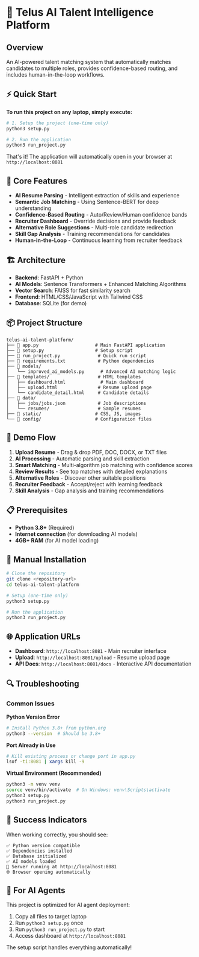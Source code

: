 # 🚀 Telus AI Talent Intelligence Platform

## Overview
An AI-powered talent matching system that automatically matches candidates to multiple roles, provides confidence-based routing, and includes human-in-the-loop workflows.

## ⚡ Quick Start

**To run this project on any laptop, simply execute:**

```bash
# 1. Setup the project (one-time only)
python3 setup.py

# 2. Run the application
python3 run_project.py
```

That's it! The application will automatically open in your browser at `http://localhost:8081`

## 🎯 Core Features

- **AI Resume Parsing** - Intelligent extraction of skills and experience
- **Semantic Job Matching** - Using Sentence-BERT for deep understanding
- **Confidence-Based Routing** - Auto/Review/Human confidence bands
- **Recruiter Dashboard** - Override decisions and provide feedback
- **Alternative Role Suggestions** - Multi-role candidate redirection
- **Skill Gap Analysis** - Training recommendations for candidates
- **Human-in-the-Loop** - Continuous learning from recruiter feedback

## 🏗️ Architecture

- **Backend**: FastAPI + Python
- **AI Models**: Sentence Transformers + Enhanced Matching Algorithms
- **Vector Search**: FAISS for fast similarity search
- **Frontend**: HTML/CSS/JavaScript with Tailwind CSS
- **Database**: SQLite (for demo)

## 📦 Project Structure

```
telus-ai-talent-platform/
├── 📄 app.py                     # Main FastAPI application
├── 📄 setup.py                   # Setup script
├── 📄 run_project.py              # Quick run script
├── 📄 requirements.txt            # Python dependencies
├── 📁 models/
│   └── improved_ai_models.py      # Advanced AI matching logic
├── 📁 templates/                  # HTML templates
│   ├── dashboard.html             # Main dashboard
│   ├── upload.html               # Resume upload page
│   └── candidate_detail.html     # Candidate details
├── 📁 data/
│   ├── jobs/jobs.json            # Job descriptions
│   └── resumes/                  # Sample resumes
├── 📁 static/                    # CSS, JS, images
└── 📁 config/                    # Configuration files
```

## 🎯 Demo Flow

1. **Upload Resume** - Drag & drop PDF, DOC, DOCX, or TXT files
2. **AI Processing** - Automatic parsing and skill extraction
3. **Smart Matching** - Multi-algorithm job matching with confidence scores
4. **Review Results** - See top matches with detailed explanations
5. **Alternative Roles** - Discover other suitable positions
6. **Recruiter Feedback** - Accept/reject with learning feedback
7. **Skill Analysis** - Gap analysis and training recommendations

## 📋 Prerequisites

- **Python 3.8+** (Required)
- **Internet connection** (for downloading AI models)
- **4GB+ RAM** (for AI model loading)

## 🔧 Manual Installation

```bash
# Clone the repository
git clone <repository-url>
cd telus-ai-talent-platform

# Setup (one-time only)
python3 setup.py

# Run the application
python3 run_project.py
```

## 🌐 Application URLs

- **Dashboard**: `http://localhost:8081` - Main recruiter interface
- **Upload**: `http://localhost:8081/upload` - Resume upload page
- **API Docs**: `http://localhost:8081/docs` - Interactive API documentation

## 🔍 Troubleshooting

### Common Issues

**Python Version Error**
```bash
# Install Python 3.8+ from python.org
python3 --version  # Should be 3.8+
```

**Port Already in Use**
```bash
# Kill existing process or change port in app.py
lsof -ti:8081 | xargs kill -9
```

**Virtual Environment (Recommended)**
```bash
python3 -m venv venv
source venv/bin/activate  # On Windows: venv\Scripts\activate
python3 setup.py
python3 run_project.py
```

## 🎉 Success Indicators

When working correctly, you should see:
```
✅ Python version compatible
✅ Dependencies installed
✅ Database initialized
✅ AI models loaded
🚀 Server running at http://localhost:8081
🌐 Browser opening automatically
```

## 🤖 For AI Agents

This project is optimized for AI agent deployment:
1. Copy all files to target laptop
2. Run `python3 setup.py` once
3. Run `python3 run_project.py` to start
4. Access dashboard at `http://localhost:8081`

The setup script handles everything automatically!